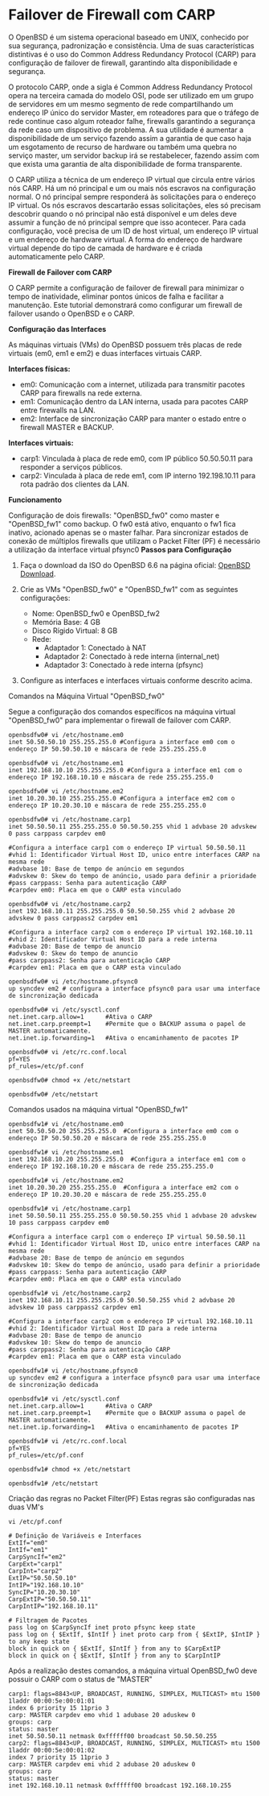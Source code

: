 # Failover de Firewall com CARP
O OpenBSD é um sistema operacional baseado em UNIX, conhecido por sua segurança, padronização e consistência. Uma de suas características distintivas é o uso do Common Address Redundancy Protocol (CARP) para configuração de failover de firewall, garantindo alta disponibilidade e segurança.

O protocolo CARP, onde a sigla é Common Address Redundancy Protocol opera na terceira camada do modelo OSI, pode ser utilizado em um grupo de servidores em um mesmo segmento de rede compartilhando um endereço IP único do servidor Master, em roteadores para que o tráfego de rede continue caso algum roteador falhe, firewalls  garantindo a segurança da rede caso um dispositivo de problema. A sua utilidade é aumentar a disponibilidade de um serviço fazendo assim a garantia de que caso haja um esgotamento de recurso de hardware ou também uma quebra no serviço master, um servidor backup irá se restabelecer, fazendo assim com que exista uma garantia de alta disponibilidade de forma transparente. 

O CARP utiliza a técnica de um endereço IP virtual que circula entre vários nós CARP. Há um nó principal e um ou mais nós escravos na configuração normal. O nó principal sempre responderá às solicitações para o endereço IP virtual. 
Os nós escravos descartarão essas solicitações, eles só precisam descobrir quando o nó principal não está disponível e um deles deve assumir a função de nó principal sempre que isso acontecer. Para cada configuração, você precisa de um ID de host virtual, um endereço IP virtual e um endereço de hardware virtual. A forma do endereço de hardware virtual depende do tipo de camada de hardware e é criada automaticamente pelo CARP.

**Firewall de Failover com CARP**

O CARP permite a configuração de failover de firewall para minimizar o tempo de inatividade, eliminar pontos únicos de falha e facilitar a manutenção. Este tutorial demonstrará como configurar um firewall de failover usando o OpenBSD e o CARP.

**Configuração das Interfaces**

As máquinas virtuais (VMs) do OpenBSD possuem três placas de rede virtuais (em0, em1 e em2) e duas interfaces virtuais CARP.

**Interfaces físicas:**

- em0: Comunicação com a internet, utilizada para transmitir pacotes CARP para firewalls na rede externa.
- em1: Comunicação dentro da LAN interna, usada para pacotes CARP entre firewalls na LAN.
- em2: Interface de sincronização CARP para manter o estado entre o firewall MASTER e BACKUP.

**Interfaces virtuais:**

- carp1: Vinculada à placa de rede em0, com IP público 50.50.50.11 para responder a serviços públicos.
- carp2: Vinculada à placa de rede em1, com IP interno 192.198.10.11 para rota padrão dos clientes da LAN.

**Funcionamento**

Configuração de dois firewalls: "OpenBSD_fw0" como master e "OpenBSD_fw1" como backup. O fw0 está ativo, enquanto o fw1 fica inativo, acionado apenas se o master falhar.
Para sincronizar estados de conexão de múltiplos firewalls que utilizam o Packet Filter (PF) é necessário a utilização da interface virtual pfsync0
**Passos para Configuração**

1. Faça o download da ISO do OpenBSD 6.6 na página oficial: [OpenBSD Download](https://www.openbsd.org/faq/faq4.html#Download).

2. Crie as VMs "OpenBSD_fw0" e "OpenBSD_fw1" com as seguintes configurações:
   - Nome: OpenBSD_fw0 e OpenBSD_fw2
   - Memória Base: 4 GB
   - Disco Rígido Virtual: 8 GB
   - Rede:
     - Adaptador 1: Conectado à NAT
     - Adaptador 2: Conectado à rede interna (internal_net)
     - Adaptador 3: Conectado à rede interna (pfsync)

3. Configure as interfaces e interfaces virtuais conforme descrito acima.

Comandos na Máquina Virtual "OpenBSD_fw0"

Segue a configuração dos comandos específicos na máquina virtual "OpenBSD_fw0" para implementar o firewall de failover com CARP.

```
openbsdfw0# vi /etc/hostname.em0
inet 50.50.50.10 255.255.255.0 #Configura a interface em0 com o endereço IP 50.50.50.10 e máscara de rede 255.255.255.0
```
```
openbsdfw0# vi /etc/hostname.em1
inet 192.168.10.10 255.255.255.0 #Configura a interface em1 com o endereço IP 192.168.10.10 e máscara de rede 255.255.255.0
```
```
openbsdfw0# vi /etc/hostname.em2
inet 10.20.30.10 255.255.255.0 #Configura a interface em2 com o endereço IP 10.20.30.10 e máscara de rede 255.255.255.0
```
```
openbsdfw0# vi /etc/hostname.carp1
inet 50.50.50.11 255.255.255.0 50.50.50.255 vhid 1 advbase 20 advskew 0 pass carppass carpdev em0

#Configura a interface carp1 com o endereço IP virtual 50.50.50.11
#vhid 1: Identificador Virtual Host ID, unico entre interfaces CARP na mesma rede
#advbase 10: Base de tempo de anúncio em segundos
#advskew 0: Skew do tempo de anúncio, usado para definir a prioridade
#pass carppass: Senha para autenticação CARP
#carpdev em0: Placa em que o CARP esta vinculado
```
```
openbsdfw0# vi /etc/hostname.carp2
inet 192.168.10.11 255.255.255.0 50.50.50.255 vhid 2 advbase 20 advskew 0 pass carppass2 carpdev em1

#Configura a interface carp2 com o endereço IP virtual 192.168.10.11
#vhid 2: Identificador Virtual Host ID para a rede interna
#advbase 20: Base de tempo de anuncio
#advskew 0: Skew do tempo de anuncio
#pass carppass2: Senha para autenticação CARP
#carpdev em1: Placa em que o CARP esta vinculado
```
```
openbsdfw0# vi /etc/hostname.pfsync0
up syncdev em2 # configura a interface pfsync0 para usar uma interface de sincronização dedicada
```
```
openbsdfw0# vi /etc/sysctl.conf
net.inet.carp.allow=1      #Ativa o CARP
net.inet.carp.preempt=1	   #Permite que o BACKUP assuma o papel de MASTER automaticamente.
net.inet.ip.forwarding=1   #Ativa o encaminhamento de pacotes IP
```
```
openbsdfw0# vi /etc/rc.conf.local
pf=YES
pf_rules=/etc/pf.conf
```
```
openbsdfw0# chmod +x /etc/netstart 
```
```
openbsdfw0# /etc/netstart
```
Comandos usados na máquina virtual "OpenBSD_fw1"
```
openbsdfw1# vi /etc/hostname.em0
inet 50.50.50.20 255.255.255.0  #Configura a interface em0 com o endereço IP 50.50.50.20 e máscara de rede 255.255.255.0   
```
```
openbsdfw1# vi /etc/hostname.em1
inet 192.168.10.20 255.255.255.0  #Configura a interface em1 com o endereço IP 192.168.10.20 e máscara de rede 255.255.255.0
```
```
openbsdfw1# vi /etc/hostname.em2
inet 10.20.30.20 255.255.255.0  #Configura a interface em2 com o endereço IP 10.20.30.20 e máscara de rede 255.255.255.0
```
```
openbsdfw1# vi /etc/hostname.carp1
inet 50.50.50.11 255.255.255.0 50.50.50.255 vhid 1 advbase 20 advskew 10 pass carppass carpdev em0

#Configura a interface carp1 com o endereço IP virtual 50.50.50.11
#vhid 1: Identificador Virtual Host ID, unico entre interfaces CARP na mesma rede
#advbase 20: Base de tempo de anúncio em segundos
#advskew 10: Skew do tempo de anúncio, usado para definir a prioridade
#pass carppass: Senha para autenticação CARP
#carpdev em0: Placa em que o CARP esta vinculado
```
```
openbsdfw1# vi /etc/hostname.carp2
inet 192.168.10.11 255.255.255.0 50.50.50.255 vhid 2 advbase 20 advskew 10 pass carppass2 carpdev em1

#Configura a interface carp2 com o endereço IP virtual 192.168.10.11
#vhid 2: Identificador Virtual Host ID para a rede interna
#advbase 20: Base de tempo de anuncio
#advskew 10: Skew do tempo de anuncio
#pass carppass2: Senha para autenticação CARP
#carpdev em1: Placa em que o CARP esta vinculado
```
```
openbsdfw1# vi /etc/hostname.pfsync0
up syncdev em2 # configura a interface pfsync0 para usar uma interface de sincronização dedicada
```
```
openbsdfw1# vi /etc/sysctl.conf
net.inet.carp.allow=1      #Ativa o CARP
net.inet.carp.preempt=1	   #Permite que o BACKUP assuma o papel de MASTER automaticamente.
net.inet.ip.forwarding=1   #Ativa o encaminhamento de pacotes IP
```
```
openbsdfw1# vi /etc/rc.conf.local
pf=YES
pf_rules=/etc/pf.conf
```
```
openbsdfw1# chmod +x /etc/netstart
```
```
openbsdfw1# /etc/netstart
```

Criação das regras no Packet Filter(PF)
Estas regras são configuradas nas duas VM's 
```
vi /etc/pf.conf

# Definição de Variáveis e Interfaces
ExtIf="em0"
IntIf="em1"
CarpSyncIf="em2"
CarpExt="carp1"
CarpInt="carp2"
ExtIP="50.50.50.10"
IntIP="192.168.10.10"
SyncIP="10.20.30.10"
CarpExtIP="50.50.50.11"
CarpIntIP="192.168.10.11"

# Filtragem de Pacotes
pass log on $CarpSyncIf inet proto pfsync keep state
pass log on { $ExtIf, $IntIf } inet proto carp from { $ExtIP, $IntIP } to any keep state
block in quick on { $ExtIf, $IntIf } from any to $CarpExtIP
block in quick on { $ExtIf, $IntIf } from any to $CarpIntIP
```
Após a realização destes comandos, a máquina virtual OpenBSD_fw0 deve possuir o CARP com o status de "MASTER"

```
carp1: flags=8843<UP, BROADCAST, RUNNING, SIMPLEX, MULTICAST> mtu 1500
1laddr 00:00:5e:00:01:01
index 6 priority 15 11prio 3
carp: MASTER carpdev emo vhid 1 adubase 20 aduskew 0
groups: carp
status: master
inet 50.50.50.11 netmask 0xffffff00 broadcast 50.50.50.255
carp2: flags=8843<UP, BROADCAST, RUNNING, SIMPLEX, MULTICAST> mtu 1500
1laddr 00:00:5e:00:01:02
index 7 priority 15 11prio 3
carp: MASTER carpdev emi vhid 2 adubase 20 aduskew 0
groups: carp
status: master
inet 192.168.10.11 netmask 0xffffff00 broadcast 192.168.10.255

```
